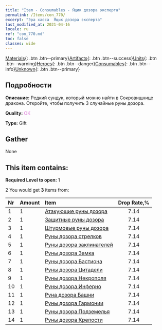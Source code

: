 ```yaml
---
title: "Item - Consumables - Ящик дозора эксперта"
permalink: /Items/con_770/
excerpt: "Эра хаоса  Ящик дозора эксперта"
last_modified_at: 2021-04-16
locale: ru
ref: "con_770.md"
toc: false
classes: wide
---
```

 [Materials](/ru/Items/){: .btn .btn--primary}[Artifacts](/ru/Items/Artifacts/){: .btn .btn--success}[Units](/ru/Items/Units/){: .btn .btn--warning}[Heroes](/ru/Items/Heroes/){: .btn .btn--danger}[Consumables](/ru/Items/Consumables/){: .btn .btn--info}[Unknown](/ru/Items/Unknown/){: .btn .btn--primary}

## Подробности
 **Описание:** Редкий сундук, который можно найти в Сокровищнице дракона. Откройте, чтобы получить 3 случайные руны дозора.

 **Quality:** <span style="color: #DA70D6">OK</span>

 **Type:** Gift

## Gather

  None

## This item contains:

 **Required Level to open:** 1

 2 You would get **3** items  from:

  | Nr | Amount |     Item    | Drop Rate,% |
  |:---|:-------|:------------|:---------:|
  | 1 | 1 | [Атакующие руны дозора](/ru/Items/con_734/) | 7.14 | 
  | 2 | 1 | [Защитные руны дозора](/ru/Items/con_739/) | 7.14 | 
  | 3 | 1 | [Штурмовые руны дозора](/ru/Items/con_741/) | 7.14 | 
  | 4 | 1 | [Руны дозора стрелков](/ru/Items/con_742/) | 7.14 | 
  | 5 | 1 | [Руны дозора заклинателей](/ru/Items/con_746/) | 7.14 | 
  | 6 | 1 | [Руны дозора Замка](/ru/Items/con_752/) | 7.14 | 
  | 7 | 1 | [Руны дозора Бастиона](/ru/Items/con_753/) | 7.14 | 
  | 8 | 1 | [Руны дозора Цитадели](/ru/Items/con_754/) | 7.14 | 
  | 9 | 1 | [Руны дозора Некрополя](/ru/Items/con_755/) | 7.14 | 
  | 10 | 1 | [Руны дозора Инферно](/ru/Items/con_777/) | 7.14 | 
  | 11 | 1 | [Руна дозора Башни](/ru/Items/con_785/) | 7.14 | 
  | 12 | 1 | [Руны дозора Гармонии](/ru/Items/con_791/) | 7.14 | 
  | 13 | 1 | [Руны дозора Подземелья](/ru/Items/con_792/) | 7.14 | 
  | 14 | 1 | [Руны дозора Крепости](/ru/Items/con_818/) | 7.14 | 
